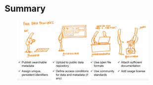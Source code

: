 # Summary



<figure><img src="../../../../../.gitbook/assets/image (45).png" alt=""><figcaption></figcaption></figure>
